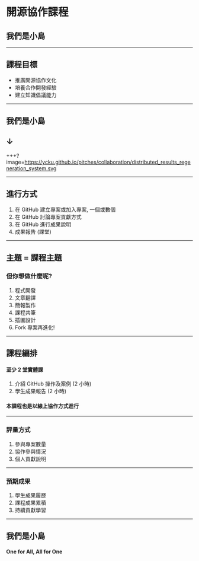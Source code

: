 # 開源協作課程
## 我們是小島

---

## 課程目標
* 推廣開源協作文化
* 培養合作開發經驗
* 建立知識倡議能力

---

## 我們是小島
## ↓

+++?image=https://ycku.github.io/pitches/collaboration/distributed_results_regeneration_system.svg

---

## 進行方式
1. 在 GitHub 建立專案或加入專案, 一個或數個
2. 在 GitHub 討論專案貢獻方式
3. 在 GitHub 進行成果說明
4. 成果報告 (課堂)

---

## 主題 = 課程主題
### 但你想做什麼呢?
1. 程式開發
2. 文章翻譯
3. 簡報製作
4. 課程共筆
5. 插圖設計
6. Fork 專案再進化!

---

## 課程編排
#### 至少 2 堂實體課
1. 介紹 GitHub 操作及案例 (2 小時)
2. 學生成果報告 (2 小時)

#### 本課程也是以線上協作方式進行

---

### 評量方式
1. 參與專案數量
2. 協作參與情況
3. 個人貢獻說明

---

### 預期成果
1. 學生成果履歷
2. 課程成果累積
3. 持續貢獻學習

---

## 我們是小島
#### One for All, All for One
